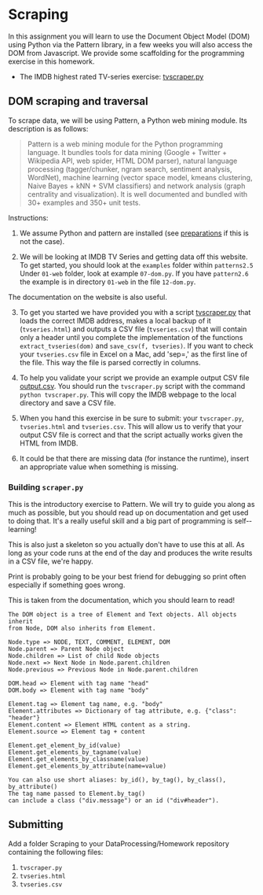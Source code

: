 # Scraping

In this assignment you will learn to use the Document Object Model (DOM) using
Python via the Pattern library, in a few weeks you will also access the DOM
from Javascript. We provide some scaffolding for the programming exercise in this homework.

* The IMDB highest rated TV-series exercise: [tvscraper.py]

[tvscraper.py]: tvscraper.py

## DOM scraping and traversal

To scrape data, we will be using Pattern, a Python web mining module. Its
description is as follows:

> Pattern is a web mining module for the Python programming language. It bundles
> tools for data mining (Google + Twitter + Wikipedia API, web spider, HTML DOM
> parser), natural language processing (tagger/chunker, n­gram search, sentiment
> analysis, WordNet), machine learning (vector space model, k­means clustering,
> Naive Bayes + k­NN + SVM classifiers) and network analysis (graph centrality
> and visualization). It is well documented and bundled with 30+ examples and
> 350+ unit tests.

Instructions:

1. We assume Python and pattern are installed (see [preparations] if this is not
the case).

2. We will be looking at IMDB TV Series and getting data off this website. To
get started, you should look at the `examples` folder within `patterns­2.5`
Under `01-web` folder, look at example `07-dom.py`. If you have `pattern2.6`
the example is in directory `01-web` in the file `12-dom.py`.

The documentation on the website is also useful.

3. To get you started we have provided you with a script [tvscraper.py] that 
loads the correct IMDB address, makes a local backup of it (`tvseries.html`)
and outputs a CSV file (`tvseries.csv`) that will contain only a header until
you complete the implementation of the functions `extract_tvseries(dom)` and
`save_csv(f, tvseries)`.
If you want to check your `tvseries.csv` file in Excel on a Mac, add 'sep=,' as the first line of the file. This way the file is parsed correctly in columns.

4. To help you validate your script we provide an example output CSV
file [output.csv]. You should run the `tvscraper.py` script with the command 
`python tvscraper.py`. This will copy the IMDB webpage to the local directory
and save a CSV file. 

5. When you hand this exercise in be sure to submit: your `tvscraper.py`, 
`tvseries.html` and `tvseries.csv`. This will allow us to verify that your
output CSV file is correct and that the script actually works given the HTML
from IMDB.

6. It could be that there are missing data (for instance the runtime), insert
   an appropriate value when something is missing.

[output.csv]: output.csv
[preparations]: http://dataf.mprog.nl/homework/preparations

### Building `scraper.py`

This is the introductory exercise to Pattern. We will try to guide you along as
much as possible, but you should read up on documentation and get used to doing
that. It's a really useful skill and a big part of programming is 
self-­learning!

This is also just a skeleton so you actually don't have to use this at all. As
long as your code runs at the end of the day and produces the write results in
a CSV file, we're happy.

Print is probably going to be your best friend for debugging so print often
especially if something goes wrong.

This is taken from the documentation, which you should learn to read!

	The DOM object is a tree of Element and Text objects. All objects inherit
	from Node, DOM also inherits from Element.
	
	Node.type => NODE, TEXT, COMMENT, ELEMENT, DOM
	Node.parent => Parent Node object
	Node.children => List of child Node objects
	Node.next => Next Node in Node.parent.children
	Node.previous => Previous Node in Node.parent.children
	
	DOM.head => Element with tag name "head"
	DOM.body => Element with tag name "body"
	
	Element.tag => Element tag name, e.g. "body"
	Element.attributes => Dictionary of tag attribute, e.g. {"class": "header"}
	Element.content => Element HTML content as a string.
	Element.source => Element tag + content
	
	Element.get_element_by_id(value)
	Element.get_elements_by_tagname(value)
	Element.get_elements_by_classname(value)
	Element.get_elements_by_attribute(name=value)
	
	You can also use short aliases: by_id(), by_tag(), by_class(), by_attribute()
	The tag name passed to Element.by_tag()
	can include a class ("div.message") or an id ("div#header").

## Submitting

Add a folder Scraping to your DataProcessing/Homework repository containing the following files:

1. `tvscraper.py`
2. `tvseries.html`
3. `tvseries.csv`
